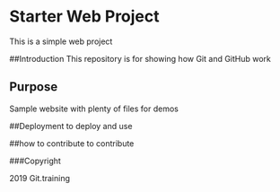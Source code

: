 # Starter Web Project
This is a simple web project

##Introduction
This repository is for showing how Git and GitHub work

## Purpose
Sample website with plenty of files for demos

##Deployment
to deploy and use

##how to contribute
to contribute

###Copyright

2019 Git.training